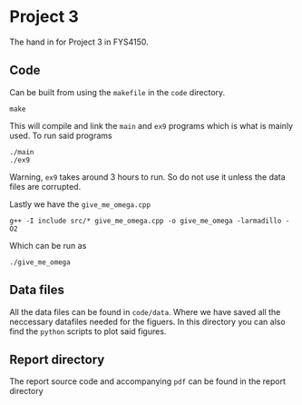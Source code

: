 # Project 3

The hand in for Project 3 in FYS4150.

## Code
Can be built from using the `makefile` in the `code` directory. 

```
make
```

This will compile and link the `main` and `ex9` programs which is what is mainly used. To run said programs 

```
./main
./ex9
```

Warning, `ex9` takes around 3 hours to run. So do not use it unless the data files are corrupted.

Lastly we have the `give_me_omega.cpp`

```
g++ -I include src/* give_me_omega.cpp -o give_me_omega -larmadillo -O2
```

Which can be run as
```
./give_me_omega
```

## Data files
All the data files can be found in `code/data`. Where we have saved all the neccessary datafiles needed for the figuers. 
In this directory you can also find the `python` scripts to plot said figures.

## Report directory
The report source code and accompanying `pdf` can be found in the report directory

